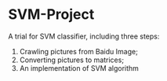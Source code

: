 # SVM-Project
A trial for SVM classifier, including three steps: 
1) Crawling pictures from Baidu Image; 
2) Converting pictures to matrices; 
3) An implementation of SVM algorithm
